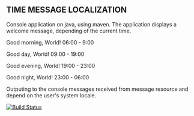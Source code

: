 TIME MESSAGE LOCALIZATION
-------------------------

Console application on java, using maven.
The application displays a welcome message,
depending of the current time.

Good morning, World! 06:00 - 9:00

Good day, World! 09:00 - 19:00

Good evening, World! 19:00 - 23:00

Good night, World! 23:00 - 06:00

Outputing to the console messages received from message resource and
depend on the user's system locale.

[![Build Status](https://travis-ci.org/Zhigalov-E/TimeLocalization.svg?branch=master)](https://travis-ci.org/Zhigalov-E/TimeLocalization)
